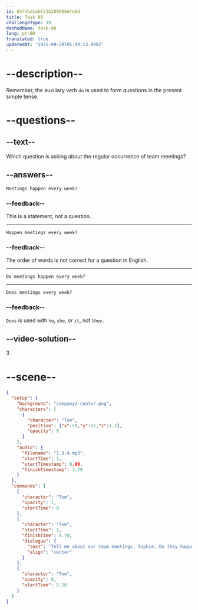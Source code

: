 ```yaml
---
id: 657dbd1ebf21b2096966fe0d
title: Task 80
challengeType: 19
dashedName: task-80
lang: pt-BR
translated: true
updatedAt: '2025-09-29T05:49:13.990Z'
---
```


# --description--

Remember, the auxiliary verb `do` is used to form questions in the present simple tense. 

# --questions--

## --text--

Which question is asking about the regular occurrence of team meetings?

## --answers--

`Meetings happen every week?`

### --feedback--

This is a statement, not a question.

---

`Happen meetings every week?`

### --feedback--

The order of words is not correct for a question in English.

---

`Do meetings happen every week?`

---

`Does meetings every week?`

### --feedback--

`Does` is used with `he`, `she`, or `it`, not `they.`

## --video-solution--

3

# --scene--

```json
{
  "setup": {
    "background": "company2-center.png",
    "characters": [
      {
        "character": "Tom",
        "position": {"x":50,"y":15,"z":1.2},
        "opacity": 0
      }
    ],
    "audio": {
      "filename": "1.3-4.mp3",
      "startTime": 1,
      "startTimestamp": 0.00,
      "finishTimestamp": 3.70
    }
  },
  "commands": [
    {
      "character": "Tom",
      "opacity": 1,
      "startTime": 0
    },
    {
      "character": "Tom",
      "startTime": 1,
      "finishTime": 4.70,
      "dialogue": {
        "text": "Tell me about our team meetings, Sophie. Do they happen every week?",
        "align": "center"
      }
    },
    {
      "character": "Tom",
      "opacity": 0,
      "startTime": 5.20
    }
  ]
}
```

